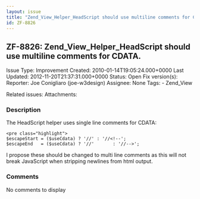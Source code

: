 ```yaml
---
layout: issue
title: "Zend_View_Helper_HeadScript should use multiline comments for CDATA."
id: ZF-8826
---
```


ZF-8826: Zend\_View\_Helper\_HeadScript should use multiline comments for CDATA.
--------------------------------------------------------------------------------

 Issue Type: Improvement Created: 2010-01-14T19:05:24.000+0000 Last Updated: 2012-11-20T21:37:31.000+0000 Status: Open Fix version(s): 
 Reporter:  Joe Conigliaro (joe-w3design)  Assignee:  None  Tags: - Zend\_View
 
 Related issues: 
 Attachments: 
### Description

The HeadScript helper uses single line comments for CDATA:

 
    <pre class="highlight">
    $escapeStart = ($useCdata) ? '//' : '//<!--';
    $escapeEnd   = ($useCdata) ? '//'       : '//-->';


I propose these should be changed to multi line comments as this will not break JavaScript when stripping newlines from html output.

 

 

### Comments

No comments to display